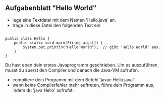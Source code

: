 ## Aufgabenblatt "Hello World"
* lege eine Textdatei mit dem Namen 'Hello.java' an.
* trage in diese Datei den folgenden Text ein:

<code>
public class Hello {
	public static void main(String args[]) {
		System.out.println("Hello World");	// gibt 'Hello World' aus.
	}
}
</code>

Du hast eben dein erstes Javaprogramm geschrieben. Um es auszuführen, musst du zuerst den Compiler und danach die Java-VM aufrufen.
* compiliere dein Programm mit dem Befehl 'javac Hello.java'
* wenn keine Compilerfehler mehr auftreten, führe dein Programm aus, indem du 'java Hello' aufrufst.
